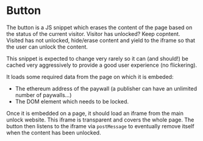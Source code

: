 # Button

The button is a JS snippet which erases the content of the page based on the status of the current visitor. Visitor has unlocked? Keep copntent. Visited has not unlocked, hide/erase content and yield to the iframe so that the user can unlock the content.

This snippet is expected to change very rarely so it can (and should!) be cached very aggressively to provide a good user experience (no flickering).

It loads some required data from the page on which it is embeded:

* The ethereum address of the paywall (a publisher can have an unlimited number of paywalls...)
* The DOM element which needs to be locked.

Once it is embedded on a page, it should load an iframe from the main unlock website. This iframe is transparent and covers the whole page. 
The button then listens to the iframe via `postMessage` to eventually remove itself when the content has been unlocked.



  <script>

   var paywallId = 123456789 // Ethereum contract address!

    var src = 'http://127.0.0.1:8080'
    var s = document.createElement('iframe')
    src += '/iframe.html?paywall=' + encodeURIComponent(paywallId)

    // Style for the iframe: cover everything!
    s.setAttribute('style', 'display:block; position:fixed; top:0px; left:0px; width:100%; height:100%; border:0px; background: transparent; z-index: 2147483647');
    s.setAttribute('src', src);
    var loaded = false;

    // Append the iframe!
    document.getElementsByTagName('body')[0].appendChild(s);

    // Listens to message coming from iframe 
    window.addEventListener("message", (event) => {
      if (event.data === 'unlocked') {
        // let's remove the iframe!
        console.log('Content has been unlocked!')
        document.getElementsByTagName('body')[0].removeChild(s);
        if (parentArticleNode) {
          parentArticleNode.appendChild(unlockedArticleNode)
        }
      } else {
        lock()
      }
    }, false);

    // Asks the iframe whether the content should be locked!
    s.contentWindow.postMessage('locked?', '*');
    
    let unlockedArticleNode, parentArticleNode
    function lock() {
      // Let's delete the content of the article!
      let articleNode = document.querySelector('article')
      parentArticleNode = articleNode.parentNode
      unlockedArticleNode = articleNode.cloneNode(true)
      articleNode.parentNode.removeChild(articleNode)

      // We should now show a modal to ask the user to unlock the content
      // And once the user 'submits', just 
    }
</script>

